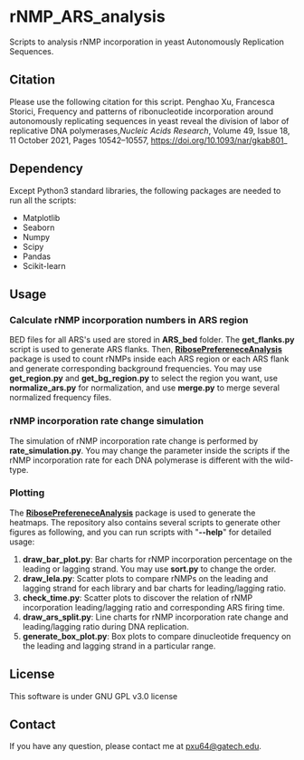 # rNMP_ARS_analysis
Scripts to analysis rNMP incorporation in yeast Autonomously Replication Sequences.

## Citation
Please use the following citation for this script.
Penghao Xu, Francesca Storici, Frequency and patterns of ribonucleotide incorporation around autonomously replicating sequences in yeast reveal the division of labor of replicative DNA polymerases,_Nucleic Acids Research_, Volume 49, Issue 18, 11 October 2021, Pages 10542–10557, https://doi.org/10.1093/nar/gkab801_


## Dependency

Except Python3 standard libraries, the following packages are needed to run all the scripts:

- Matplotlib
- Seaborn
- Numpy
- Scipy
- Pandas
- Scikit-learn

## Usage

### Calculate rNMP incorporation numbers in ARS region

BED files for all ARS's used are stored in __ARS_bed__ folder. The __get_flanks.py__ script is used to generate ARS flanks. Then, [__RibosePrefereneceAnalysis__](https://github.com/xph9876/RibosePreferenceAnalysis) package is used to count rNMPs inside each ARS region or each ARS flank and generate corresponding background frequencies. You may use __get_region.py__ and __get_bg_region.py__ to select the region you want, use __normalize_ars.py__ for normalization, and use __merge.py__ to merge several normalized frequency files.

### rNMP incorporation rate change simulation

The simulation of rNMP incorporation rate change is performed by __rate_simulation.py__. You may change the parameter inside the scripts if the rNMP incorporation rate for each DNA polymerase is different with the wild-type.

### Plotting

The [__RibosePrefereneceAnalysis__](https://github.com/xph9876/RibosePreferenceAnalysis) package is used to generate the heatmaps. The repository also contains several scripts to generate other figures as following, and you can run scripts with "__--help__" for detailed usage:

1. __draw_bar_plot.py__: Bar charts for rNMP incorporation percentage on the leading or lagging strand. You may use __sort.py__ to change the order.
2. __draw_lela.py__: Scatter plots to compare rNMPs on the leading and lagging strand for each library and bar charts for leading/lagging ratio.
3. __check_time.py__: Scatter plots to discover the relation of rNMP incorporation leading/lagging ratio and corresponding ARS firing time.
4. __draw_ars_split.py__: Line charts for rNMP incorporation rate change and leading/lagging ratio during DNA replication. 
5. __generate_box_plot.py__: Box plots to compare dinucleotide frequency on the leading and lagging strand in a particular range.

## License

This software is under GNU GPL v3.0 license

## Contact

If you have any question, please contact me at [pxu64@gatech.edu](mailto:pxu64@gatech.edu).

